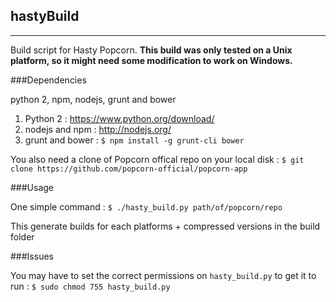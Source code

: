 ## hastyBuild
---

Build script for Hasty Popcorn.
**This build was only tested on a Unix platform, so it might need some modification to work on Windows.**

###Dependencies

python 2, npm, nodejs, grunt and bower

1. Python 2 : https://www.python.org/download/
2. nodejs and npm : http://nodejs.org/
3. grunt and bower : ```$ npm install -g grunt-cli bower```

You also need a clone of Popcorn offical repo on your local disk :
```$ git clone https://github.com/popcorn-official/popcorn-app```

###Usage

One simple command :
```$ ./hasty_build.py path/of/popcorn/repo```

This generate builds for each platforms + compressed versions in the build folder

###Issues

You may have to set the correct permissions on `hasty_build.py` to get it to run :
```$ sudo chmod 755 hasty_build.py```
